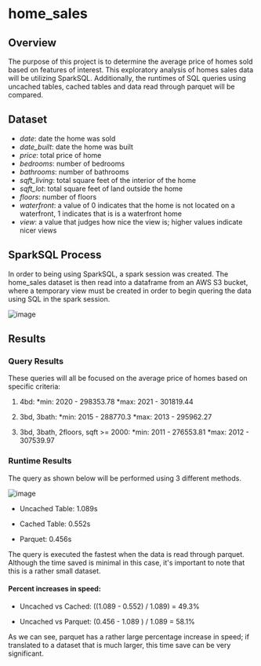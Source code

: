 # home_sales

## Overview
The purpose of this project is to determine the average price of homes sold based on features of interest. This exploratory analysis of homes sales data will be utilizing SparkSQL. Additionally, the runtimes of SQL queries using uncached tables, cached tables and data read through parquet will be compared. 

## Dataset 
* _date_: date the home was sold
* _date_built_: date the home was built
* _price_: total price of home
* _bedrooms_: number of bedrooms
* _bathrooms_: number of bathrooms
* _sqft_living_: total square feet of the interior of the home
* _sqft_lot_: total square feet of land outside the home
* _floors_: number of floors
* _waterfront_: a value of 0 indicates that the home is not located on a waterfront, 1 indicates that is is a waterfront home
* _view_: a value that judges how nice the view is; higher values indicate nicer views

## SparkSQL Process
In order to being using SparkSQL, a spark session was created. The home_sales dataset is then read into a dataframe from an AWS S3 bucket, where a temporary view must be created in order to begin quering the data using SQL in the spark session.

![image](https://user-images.githubusercontent.com/114107454/235787818-0b623342-ddd3-49db-95f2-50f6c6052ae9.png)

## Results

### Query Results
These queries will all be focused on the average price of homes based on specific criteria:
1.  4bd:
    *min: 2020 - 298353.78
    *max: 2021 - 301819.44
 
2. 3bd, 3bath:
    *min: 2015 - 288770.3
    *max: 2013 - 295962.27
 
 3. 3bd, 3bath, 2floors, sqft >= 2000:
    *min: 2011 - 276553.81
    *max: 2012 - 307539.97

    
### Runtime Results
The query as shown below will be performed using 3 different methods.

![image](https://user-images.githubusercontent.com/114107454/235789219-e5fbefba-0567-4c84-bb34-8cb0cdce4197.png)

* Uncached Table: 
1.089s

* Cached Table:
0.552s

* Parquet:
0.456s

The query is executed the fastest when the data is read through parquet. Although the time saved is minimal in this case, it's important to note that this is a rather small dataset. 

#### Percent increases in speed:
* Uncached vs Cached: ((1.089 - 0.552) / 1.089) = 49.3%

* Uncached vs Parquet: (0.456 - 1.089 ) / 1.089 = 58.1% 

As we can see, parquet has a rather large percentage increase in speed; if translated to a dataset that is much larger, this time save can be very significant.



